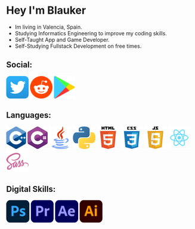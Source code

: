 # Hey I'm Blauker

* Im living in Valencia, Spain.
* Studying Informatics Engineering to improve my coding skills.
* Self-Taught App and Game Developer.
* Self-Studying Fullstack Development on free times.

## Social:
<a href="https://twitter.com/BlaukerDev"><code><img height="60" src="https://github.com/Blauker/Blauker/blob/main/Icons/twitter.png?raw=true"></code></a> 
<a href="https://www.reddit.com/user/Giyuu_Blauker/"><code><img height="60" src="https://github.com/Blauker/Blauker/blob/main/Icons/reddit.png?raw=true"></code></a>
<a href="https://play.google.com/store/apps/dev?id=7706527853211406030&hl=es&gl=US"><code><img height="60" src="https://github.com/Blauker/Blauker/blob/main/Icons/google.png?raw=true"></code></a>


## Languages:
<code><img height="60" src="https://github.com/Blauker/Blauker/blob/main/Icons/cpp.png?raw=true"></code>
<code><img height="60" src="https://github.com/Blauker/Blauker/blob/main/Icons/csharp.png?raw=true"></code>
<code><img height="60" src="https://github.com/Blauker/Blauker/blob/main/Icons/java.png?raw=true"></code>
<code><img height="60" src="https://github.com/Blauker/Blauker/blob/main/Icons/python.png?raw=true"></code>
<code><img height="60" src="https://github.com/Blauker/Blauker/blob/main/Icons/html.png?raw=true"></code>
<code><img height="60" src="https://github.com/Blauker/Blauker/blob/main/Icons/css.png?raw=true"></code>
<code><img height="60" src="https://github.com/Blauker/Blauker/blob/main/Icons/js.png?raw=true"></code>
<code><img height="60" src="https://github.com/Blauker/Blauker/blob/main/Icons/react.png?raw=true"></code>
<code><img height="60" src="https://github.com/Blauker/Blauker/blob/main/Icons/sass.png?raw=true"></code>

## Digital Skills:
<code><img height="60" src="https://github.com/Blauker/Blauker/blob/main/Icons/ps.png?raw=true"></code>
<code><img height="60" src="https://github.com/Blauker/Blauker/blob/main/Icons/premiere.png?raw=true"></code>
<code><img height="60" src="https://github.com/Blauker/Blauker/blob/main/Icons/ae.png?raw=true"></code>
<code><img height="60" src="https://github.com/Blauker/Blauker/blob/main/Icons/ai.png?raw=true"></code>

<!--
## Tools:
<code><img height="60" src="https://github.com/github/explore/blob/main/topics/photoshop/photoshop.png?raw=true"></code>
<code><img height="60" src="https://github.com/github/explore/blob/main/topics/django/django.png?raw=true"></code>
<code><img height="60" src="https://github.com/github/explore/blob/main/topics/bootstrap/bootstrap.png?raw=true"></code>
<code><img height="60" src="https://github.com/github/explore/blob/main/topics/docker/docker.png?raw=true"></code>
<code><img height="60" src="https://github.com/github/explore/blob/main/topics/git/git.png?raw=true"></code>
<code><img height="60" src="https://github.com/github/explore/blob/main/topics/terminal/terminal.png?raw=true"></code>
<code><img height="50" src="https://about.gitlab.com/images/ci/gitlab-ci-cd-logo_2x.png"></code>

## Projects
I’m currently working on new website for private Nostale servers. Also I offer help with setup and maintence websites.  
* <a href="https://atlagaming.eu/">https://atlagaming.eu/</a> Nostale private server (now is offline)
* <a href="https://ts.atlagaming.eu/">https://ts.atlagaming.eu/</a> Tool for Opennos (Nostale priv servers) to creating timespaces easier
* <a href="https://itempicker.atlagaming.eu/">https://itempicker.atlagaming.eu/</a> Itempicker with all Nostale Items (also with API for devs to use this icons easier)

and more ;-)


## Stats 
Not all because I work lots of in company git systems.

Top Languages       |  Wakatime
:-------------------------:|:-------------------------:
![](https://github-readme-stats.vercel.app/api/top-langs/?username=gorlikitsme&count_private=true&langs_count=7&hide=html&layout=compact)  |  [![](https://github-readme-stats.vercel.app/api/wakatime?username=gorlikitsme&layout=compact)](https://github.com/anuraghazra/github-readme-stats)
**GitHub Stats** |
![](https://github-readme-stats.vercel.app/api?username=gorlikitsme&count_private=true) | -->
